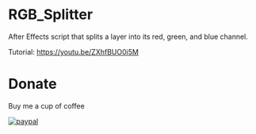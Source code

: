 # RGB_Splitter
After Effects script that splits a layer into its red, green, and blue channel.


Tutorial:
https://youtu.be/ZXhfBUO0i5M




# Donate

Buy me a cup of coffee

[![paypal](https://www.paypalobjects.com/en_US/i/btn/btn_donateCC_LG.gif)](https://paypal.me/ErianTrotland)
